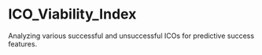 # ICO_Viability_Index
Analyzing various successful and unsuccessful ICOs for predictive success features.
